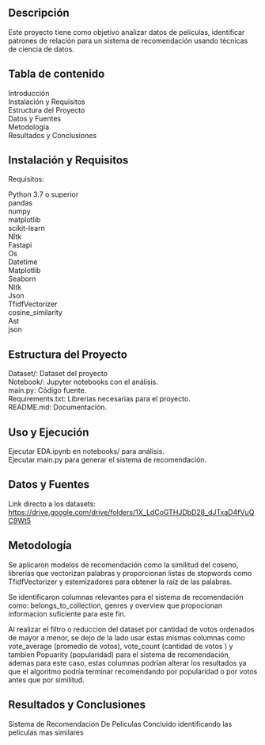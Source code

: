 

## Descripción

Este proyecto tiene como objetivo analizar datos de películas, identificar patrones de relación para un sistema de recomendación usando técnicas de ciencia de datos.

## Tabla de contenido

Introducción  
Instalación y Requisitos  
Estructura del Proyecto  
Datos y Fuentes  
Metodología  
Resultados y Conclusiones  

## Instalación y Requisitos
Requisitos:  

Python 3.7 o superior  
pandas  
numpy  
matplotlib  
scikit-learn  
Nltk  
Fastapi  
Os  
Datetime  
Matplotlib  
Seaborn  
Nltk  
Json  
TfidfVectorizer  
cosine_similarity  
Ast  
json  

## Estructura del Proyecto

Dataset/: Dataset del proyecto  
Notebook/: Jupyter notebooks con el análisis.  
main.py: Código fuente.  
Requirements.txt: Librerias necesarias para el proyecto.  
README.md: Documentación.  

## Uso y Ejecución  

Ejecutar EDA.ipynb en notebooks/ para análisis.  
Ejecutar main.py para generar el sistema de recomendación.  

## Datos y Fuentes

Link directo a los datasets: https://drive.google.com/drive/folders/1X_LdCoGTHJDbD28_dJTxaD4fVuQC9Wt5

## Metodología

Se aplicaron modelos de recomendación como la similitud del coseno, librerías que vectorizan palabras y proporcionan listas de stopwords como TfidfVectorizer y estemizadores para obtener la raíz de las palabras.

Se identificaron columnas relevantes para el sistema de recomendación como: belongs_to_collection, genres y overview que propocionan informacion suficiente para este fin.

Al realizar el filtro o reduccion del dataset por cantidad de votos ordenados de mayor a menor, se dejo de la lado usar estas mismas columnas como vote_average (promedio de votos), vote_count (cantidad de votos ) y tambien Popuarity (popularidad) para el sistema de recomendación, ademas para este caso, estas columnas podrían alterar los resultados ya que el algoritmo podría terminar recomendando por popularidad o por votos antes que por similitud.

## Resultados y Conclusiones

Sistema de Recomendacion De Peliculas Concluido identificando las peliculas mas similares

